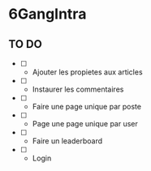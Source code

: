 # 6GangIntra


## TO DO

- [ ] - Ajouter les propietes aux articles
- [ ] - Instaurer les commentaires
- [ ] - Faire une page unique par poste
- [ ] - Page une page unique par user
- [ ] - Faire un leaderboard
- [ ] - Login